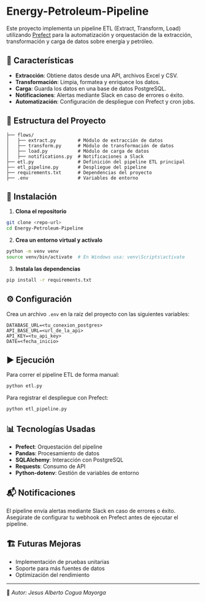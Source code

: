 # Energy-Petroleum-Pipeline

Este proyecto implementa un pipeline ETL (Extract, Transform, Load) utilizando [Prefect](https://www.prefect.io/) para la automatización y orquestación de la extracción, transformación y carga de datos sobre energía y petróleo.

## 📌 Características

- **Extracción**: Obtiene datos desde una API, archivos Excel y CSV.
- **Transformación**: Limpia, formatea y enriquece los datos.
- **Carga**: Guarda los datos en una base de datos PostgreSQL.
- **Notificaciones**: Alertas mediante Slack en caso de errores o éxito.
- **Automatización**: Configuración de despliegue con Prefect y cron jobs.

## 📂 Estructura del Proyecto

```
├── flows/
│   ├── extract.py        # Módulo de extracción de datos
│   ├── transform.py      # Módulo de transformación de datos
│   ├── load.py           # Módulo de carga de datos
│   ├── notifications.py  # Notificaciones a Slack
├── etl.py                # Definición del pipeline ETL principal
├── etl_pipeline.py       # Despliegue del pipeline
├── requirements.txt      # Dependencias del proyecto
├── .env                  # Variables de entorno
```

## 🚀 Instalación

1. **Clona el repositorio**

```sh
git clone <repo-url>
cd Energy-Petroleum-Pipeline
```

2. **Crea un entorno virtual y actívalo**

```sh
python -m venv venv
source venv/bin/activate  # En Windows usa: venv\Scripts\activate
```

3. **Instala las dependencias**

```sh
pip install -r requirements.txt
```

## ⚙️ Configuración

Crea un archivo `.env` en la raíz del proyecto con las siguientes variables:

```
DATABASE_URL=<tu_conexion_postgres>
API_BASE_URL=<url_de_la_api>
API_KEY=<tu_api_key>
DATE=<fecha_inicio>
```

## ▶️ Ejecución

Para correr el pipeline ETL de forma manual:

```sh
python etl.py
```

Para registrar el despliegue con Prefect:

```sh
python etl_pipeline.py
```

## 📊 Tecnologías Usadas

- **Prefect**: Orquestación del pipeline
- **Pandas**: Procesamiento de datos
- **SQLAlchemy**: Interacción con PostgreSQL
- **Requests**: Consumo de API
- **Python-dotenv**: Gestión de variables de entorno

## 📬 Notificaciones

El pipeline envía alertas mediante Slack en caso de errores o éxito. Asegúrate de configurar tu webhook en Prefect antes de ejecutar el pipeline.

## 🏗 Futuras Mejoras

- Implementación de pruebas unitarias
- Soporte para más fuentes de datos
- Optimización del rendimiento

---

📌 *Autor: Jesus Alberto Cogua Mayorga*

